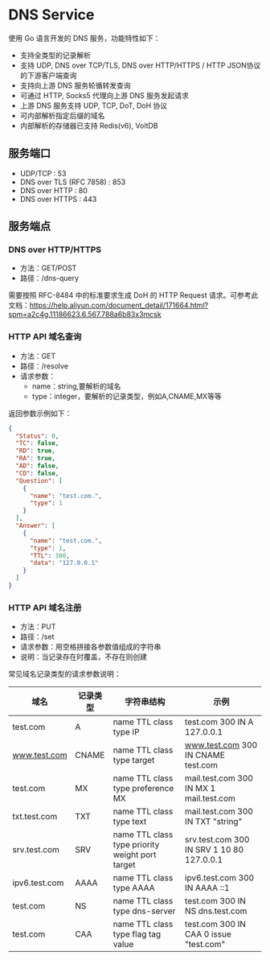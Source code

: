 # DNS Service
使用 Go 语言开发的 DNS 服务，功能特性如下：
- 支持全类型的记录解析
- 支持 UDP, DNS over TCP/TLS, DNS over HTTP/HTTPS / HTTP JSON协议的下游客户端查询
- 支持向上游 DNS 服务轮循转发查询
- 可通过 HTTP, Socks5 代理向上游 DNS 服务发起请求
- 上游 DNS 服务支持 UDP, TCP, DoT, DoH 协议
- 可内部解析指定后缀的域名
- 内部解析的存储器已支持 Redis(v6), VoltDB

## 服务端口
- UDP/TCP : 53
- DNS over TLS (RFC 7858) : 853
- DNS over HTTP : 80
- DNS over HTTPS : 443
  
## 服务端点
### DNS over HTTP/HTTPS
- 方法：GET/POST
- 路径：/dns-query

需要按照 RFC-8484 中的标准要求生成 DoH 的 HTTP Request 请求。可参考此文档：https://help.aliyun.com/document_detail/171664.html?spm=a2c4g.11186623.6.567.788a6b83x3mcsk

### HTTP API 域名查询
- 方法：GET
- 路径：/resolve
- 请求参数：
  - name：string,要解析的域名
  - type：integer，要解析的记录类型，例如A,CNAME,MX等等

返回参数示例如下：
```json
{
  "Status": 0,
  "TC": false,
  "RD": true,
  "RA": true,
  "AD": false,
  "CD": false,
  "Question": [
    {
      "name": "test.com.",
      "type": 1
    }
  ],
  "Answer": [
    {
      "name": "test.com.",
      "type": 1,
      "TTL": 300,
      "data": "127.0.0.1"
    }
  ]
}
```

### HTTP API 域名注册
- 方法：PUT
- 路径：/set
- 请求参数：用空格拼接各参数值组成的字符串
- 说明：当记录存在时覆盖，不存在则创建

常见域名记录类型的请求参数说明：

| 域名 | 记录类型 | 字符串结构 | 示例 |
| --- | --- | --- | --- |
| test.com | A | name  TTL  class  type  IP | test.com  300  IN  A  127.0.0.1 |
| www.test.com | CNAME | name TTL class type target | www.test.com  300  IN  CNAME  test.com |
| test.com | MX | name TTL class type preference MX | mail.test.com  300  IN  MX  1  mail.test.com | 
| txt.test.com | TXT | name TTL class type text | mail.test.com  300  IN  TXT  "string" |
| srv.test.com | SRV | name TTL class type priority weight port target | srv.test.com  300  IN  SRV  1  10  80  127.0.0.1 |
| ipv6.test.com | AAAA | name TTL class type AAAA | ipv6.test.com  300  IN  AAAA  ::1 |
| test.com | NS | name TTL class type dns-server | test.com  300  IN  NS  dns.test.com |
| test.com | CAA | name TTL class type flag tag value | test.com  300  IN  CAA  0 issue "test.com" |
